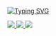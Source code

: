 [![Typing SVG](https://readme-typing-svg.herokuapp.com?font=Edu+VIC+WA+NT+Beginner&size=30&duration=4000&color=F700F6&background=FFFFFF00&width=320&lines=Frontend+developer)](https://git.io/typing-svg)



<div id="badges">
<a href="t-do.ru/every1wannafly">
  <img src="https://img.shields.io/badge/Telegram-black?logo=telegram&logoColor=white&style=for-the-badge"/>
  <img src="https://img.shields.io/badge/VK-white?style=for-the-badge&logo=vk&logoColor=black"/>
  <img src="https://img.shields.io/badge/mail-black?style=for-the-badge&logo=gmail&logoColor=white"/>
</div>

